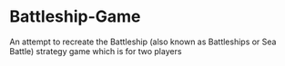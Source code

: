 # Battleship-Game
An attempt to recreate the Battleship (also known as Battleships or Sea Battle) strategy game which is for two players
